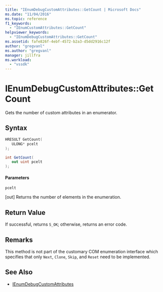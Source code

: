 ```yaml
---
title: "IEnumDebugCustomAttributes::GetCount | Microsoft Docs"
ms.date: "11/04/2016"
ms.topic: reference
f1_keywords:
  - "IEnumCustomAttributes::GetCount"
helpviewer_keywords:
  - "IEnumDebugCustomAttributes::GetCount"
ms.assetid: fafe826f-4ebf-4572-b2a3-d5dd2916c12f
author: "gregvanl"
ms.author: "gregvanl"
manager: jillfra
ms.workload:
  - "vssdk"
---
```

# IEnumDebugCustomAttributes::GetCount
Gets the number of custom attributes in an enumerator.

## Syntax

```cpp
HRESULT GetCount( 
   ULONG* pcelt
);
```

```csharp
int GetCount(
   out uint pcelt
);
```

#### Parameters
 `pcelt`

 [out] Returns the number of elements in the enumeration.

## Return Value
 If successful, returns `S_OK`; otherwise, returns an error code.

## Remarks
 This method is not part of the customary COM enumeration interface which specifies that only `Next`, `Clone`, `Skip`, and `Reset` need to be implemented.

## See Also
- [IEnumDebugCustomAttributes](../../../extensibility/debugger/reference/ienumdebugcustomattributes.md)